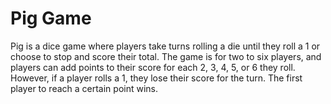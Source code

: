 # Pig Game

Pig is a dice game where players take turns rolling a die until they roll a 1 or choose to stop and score their total. The game is for two to six players, and players can add points to their score for each 2, 3, 4, 5, or 6 they roll. However, if a player rolls a 1, they lose their score for the turn. The first player to reach a certain point wins.